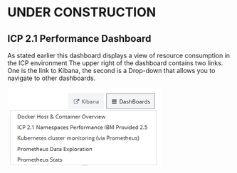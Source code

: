 # UNDER CONSTRUCTION
## ICP 2.1 Performance Dashboard
As stated earlier this dashboard displays a view of resource consumption in the
ICP environment
The upper right of the dashboard contains two links.
One is the link to Kibana, the second is a Drop-down that allows you to navigate to other
dashboards.

![ICPPerformancetop](images/Kibana_Dash.png)
